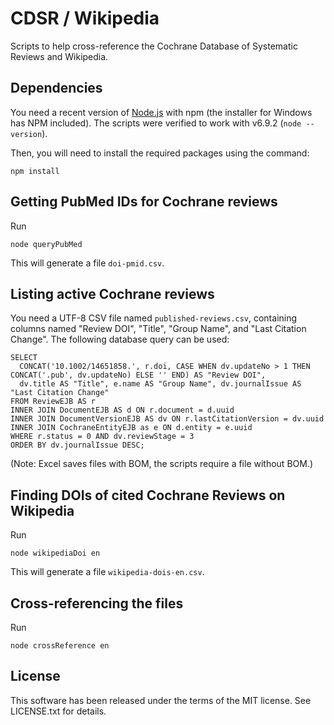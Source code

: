 CDSR / Wikipedia
================

Scripts to help cross-reference the Cochrane Database of Systematic Reviews and Wikipedia.

Dependencies
------------

You need a recent version of [Node.js](https://nodejs.org/) with npm (the installer for Windows has NPM included). The scripts were verified to work with v6.9.2 (`node --version`).

Then, you will need to install the required packages using the command:

```
npm install
```

Getting PubMed IDs for Cochrane reviews
---------------------------------------

Run

```
node queryPubMed
```

This will generate a file `doi-pmid.csv`.

Listing active Cochrane reviews
-------------------------------

You need a UTF-8 CSV file named `published-reviews.csv`, containing columns named "Review DOI", "Title", "Group Name", and "Last Citation Change". The following database query can be used:

```
SELECT
  CONCAT('10.1002/14651858.', r.doi, CASE WHEN dv.updateNo > 1 THEN CONCAT('.pub', dv.updateNo) ELSE '' END) AS "Review DOI",
  dv.title AS "Title", e.name AS "Group Name", dv.journalIssue AS "Last Citation Change"
FROM ReviewEJB AS r
INNER JOIN DocumentEJB AS d ON r.document = d.uuid
INNER JOIN DocumentVersionEJB AS dv ON r.lastCitationVersion = dv.uuid
INNER JOIN CochraneEntityEJB as e ON d.entity = e.uuid
WHERE r.status = 0 AND dv.reviewStage = 3
ORDER BY dv.journalIssue DESC;
```

(Note: Excel saves files with BOM, the scripts require a file without BOM.)

Finding DOIs of cited Cochrane Reviews on Wikipedia
---------------------------------------------------

Run

```
node wikipediaDoi en
```

This will generate a file `wikipedia-dois-en.csv`.

Cross-referencing the files
---------------------------

Run

```
node crossReference en
```

License
-------

This software has been released under the terms of the MIT license. See LICENSE.txt for details.